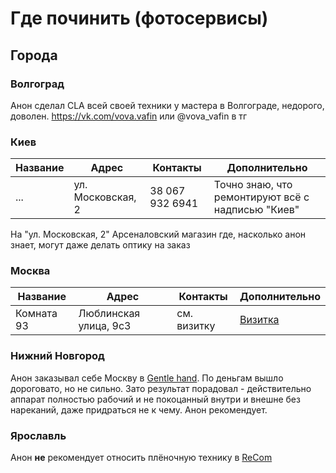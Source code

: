 # Где починить (фотосервисы)

## Города

### Волгоград

Анон сделал CLA всей своей техники у мастера в Волгограде, недорого, доволен. https://vk.com/vova.vafin или @vova_vafin в тг

### Киев

Название | Адрес             | Контакты        | Дополнительно
-------- | ----------------- | --------------- | -------------
...      | ул. Московская, 2 | 38 067 932 6941 | Точно знаю, что ремонтируют всё с надписью "Киев"

На "ул. Московская, 2" Арсеналовский магазин где, насколько анон знает, могут даже делать оптику на заказ

### Москва

Название   | Адрес                 | Контакты    | Дополнительно
---------- | --------------------- | ----------- | -------------
Комната 93 | Люблинская улица, 9с3 | см. визитку | [Визитка](16038135573590.jpg)

### Нижний Новгород

Анон заказывал себе Москву в [Gentle hand](https://vk.com/gentle_hand). По деньгам вышло дороговато, но не сильно. Зато результат порадовал - действительно аппарат полностью рабочий и не покоцанный внутри и внешне без нареканий, даже придраться не к чему. Анон рекомендует.

### Ярославль

Анон **не** рекомендует относить плёночную технику в [ReCom](http://recom.su/)
